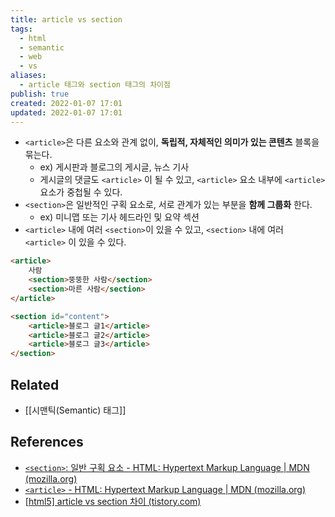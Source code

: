 ```yaml
---
title: article vs section
tags:
  - html
  - semantic
  - web
  - vs
aliases:
  - article 태그와 section 태그의 차이점
publish: true
created: 2022-01-07 17:01
updated: 2022-01-07 17:01
---
```


- `<article>`은 다른 요소와 관계 없이, **독립적, 자체적인 의미가 있는 콘텐츠** 블록을 묶는다.
  - ex) 게시판과 블로그의 게시글, 뉴스 기사
  - 게시글의 댓글도 `<article>` 이 될 수 있고, `<article>` 요소 내부에 `<article>` 요소가 중첩될 수 있다.
- `<section>`은 일반적인 구획 요소로, 서로 관계가 있는 부분을 **함께 그룹화** 한다.
  - ex) 미니맵 또는 기사 헤드라인 및 요약 섹션
- `<article>` 내에 여러 `<section>`이 있을 수 있고, `<section>` 내에 여러 `<article>` 이 있을 수 있다.

```html
<article>
	사람
	<section>뚱뚱한 사람</section>
	<section>마른 사람</section>
</article>

<section id="content">
	<article>블로그 글1</article>
	<article>블로그 글2</article>
	<article>블로그 글3</article>
</section>
```

## Related

- [[시맨틱(Semantic) 태그]]

## References

- [`<section>`: 일반 구획 요소 - HTML: Hypertext Markup Language | MDN (mozilla.org)](https://developer.mozilla.org/ko/docs/Web/HTML/Element/section)
- [`<article>` - HTML: Hypertext Markup Language | MDN (mozilla.org)](https://developer.mozilla.org/ko/docs/Web/HTML/Element/article)
- [[html5] article vs section 차이 (tistory.com)](https://aboooks.tistory.com/346)
